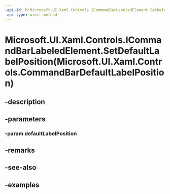 ```yaml
---
-api-id: M:Microsoft.UI.Xaml.Controls.ICommandBarLabeledElement.SetDefaultLabelPosition(Microsoft.UI.Xaml.Controls.CommandBarDefaultLabelPosition)
-api-type: winrt method
---
```


# Microsoft.UI.Xaml.Controls.ICommandBarLabeledElement.SetDefaultLabelPosition(Microsoft.UI.Xaml.Controls.CommandBarDefaultLabelPosition)

<!--
public void SetDefaultLabelPosition (Microsoft.UI.Xaml.Controls.CommandBarDefaultLabelPosition defaultLabelPosition);
-->


## -description

## -parameters

### -param defaultLabelPosition

## -remarks

## -see-also

## -examples


